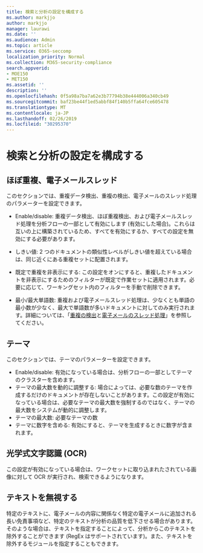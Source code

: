 ```yaml
---
title: 検索と分析の設定を構成する
ms.author: markjjo
author: markjjo
manager: laurawi
ms.date: ''
ms.audience: Admin
ms.topic: article
ms.service: O365-seccomp
localization_priority: Normal
ms.collection: M365-security-compliance
search.appverid:
- MOE150
- MET150
ms.assetid: ''
description: ''
ms.openlocfilehash: 0f5a98a7ba7a62e3b77794b38e444006a340cb49
ms.sourcegitcommit: baf23be44f1ed5abbf84f140b5ffa64fce605478
ms.translationtype: MT
ms.contentlocale: ja-JP
ms.lasthandoff: 02/26/2019
ms.locfileid: "30295370"
---
```

# <a name="configure-search-and-analytics-settings"></a>検索と分析の設定を構成する


## <a name="near-duplicates-and-email-threading"></a>ほぼ重複、電子メールスレッド

このセクションでは、重複データ検出、重複の検出、電子メールのスレッド処理のパラメーターを設定できます。

- Enable/disable: 重複データ検出、ほぼ重複検出、および電子メールスレッド処理を分析フローの一部として有効にします (有効にした場合)。これらは互いの上に構築されているため、すべてを有効にするか、すべての設定を無効にする必要があります。

- しきい値: 2 つのドキュメントの類似性レベルがしきい値を超えている場合は、同じ近くにある重複セットに配置されます。

- 既定で重複を非表示にする: この設定をオンにすると、重複したドキュメントを非表示にするためのフィルターが既定で作業セットに適用されます。必要に応じて、ワーキングセット内のフィルターを手動で削除できます。

- 最小/最大単語数: 重複および電子メールスレッド処理は、少なくとも単語の最小数が少なく、最大で単語数が多いドキュメントに対してのみ実行されます。詳細については、「[重複の検出](near-duplicates.md)と[電子メールのスレッド処理](email-threading.md)」を参照してください。

## <a name="themes"></a>テーマ

このセクションでは、テーマのパラメーターを設定できます。

- Enable/disable: 有効になっている場合は、分析フローの一部としてテーマのクラスターを含めます。
- テーマの最大数を動的に調整する: 場合によっては、必要な数のテーマを作成するだけのドキュメントが存在しないことがあります。この設定が有効になっている場合は、必要なテーマの最大数を強制するのではなく、テーマの最大数をシステムが動的に調整します。
- テーマの最大数: 必要なテーマの数
- テーマに数字を含める: 有効にすると、テーマを生成するときに数字が含まれます。  

## <a name="optical-character-recognition-ocr"></a>光学式文字認識 (OCR)

この設定が有効になっている場合は、ワークセットに取り込まれたされている画像に対して OCR が実行され、検索できるようになります。

## <a name="ignore-text"></a>テキストを無視する

特定のテキストに、電子メールの内容に関係なく特定の電子メールに追加される長い免責事項など、特定のテキストが分析の品質を低下させる場合があります。そのような場合は、テキストを指定することによって、分析からこのテキストを除外することができます (RegEx はサポートされています)。また、テキストを除外するモジュールを指定することもできます。